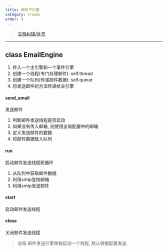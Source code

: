 ```yaml
---
title: 邮件子引擎
category: trader
order: 4
---
```

> [文档纠错/补充](https://github.com/dumengru/docs_vnpy/tree/master/docs/_docs)
---
## class EmailEngine
1. 传入一个主引擎和一个事件引擎
2. 创建一个线程(专门处理邮件): self.thread
3. 创建一个队列(传递邮件数据): self.queue
4. 将发送邮件的方法传递给主引擎

#### send_email
发送邮件
1. 判断邮件发送线程是否启动
2. 如果没有传入邮箱, 则使用全局配置中的邮箱
3. 定义发送邮件的数据
4. 将邮件数据放入队列

#### run
启动邮件发送线程死循环
1. 从队列中获取邮件数据
2. 利用smtp登陆邮箱
3. 利用smtp发送邮件

#### start
启动邮件发送线程

#### close
关闭邮件发送线程

> 总结
> 邮件发送引擎单独启动一个线程, 默认根据配置发送